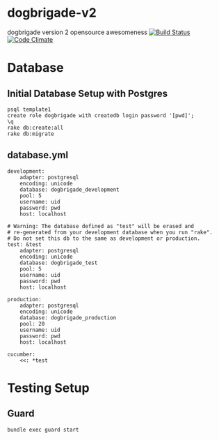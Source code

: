 dogbrigade-v2
=============

dogbrigade version 2 opensource awesomeness [![Build Status](https://travis-ci.org/mfung/dogbrigade-v2.png?branch=master)](https://travis-ci.org/mfung/dogbrigade-v2) [![Code Climate](https://codeclimate.com/github/mfung/dogbrigade-v2.png)](https://codeclimate.com/github/mfung/dogbrigade-v2)

# Database
## Initial Database Setup with Postgres

    psql template1
    create role dogbrigade with createdb login password '[pwd]';
    \q
    rake db:create:all
    rake db:migrate
    
## database.yml

    development:
        adapter: postgresql
        encoding: unicode
        database: dogbrigade_development
        pool: 5
        username: uid
        password: pwd
        host: localhost

    # Warning: The database defined as "test" will be erased and
    # re-generated from your development database when you run "rake".
    # Do not set this db to the same as development or production.
    test: &test
        adapter: postgresql
        encoding: unicode
        database: dogbrigade_test
        pool: 5
        username: uid
        password: pwd
        host: localhost

    production:
        adapter: postgresql
        encoding: unicode
        database: dogbrigade_production
        pool: 20
        username: uid
        password: pwd
        host: localhost

    cucumber:
        <<: *test

# Testing Setup
## Guard
	bundle exec guard start